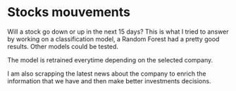 # Stocks mouvements 

Will a stock go down or up in the next 15 days? This is what I tried to answer by working on a classification model, a Random Forest had a pretty good results. Other models could be tested.

The model is retrained everytime depending on the selected company.

I am also scrapping the latest news about the company to enrich the information that we have and then make better investments decisions.
